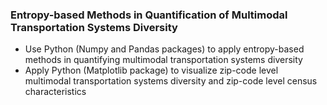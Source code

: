 ### Entropy-based Methods in Quantification of Multimodal Transportation Systems Diversity
- Use Python (Numpy and Pandas packages) to apply entropy-based methods in quantifying multimodal transportation systems diversity
- Apply Python (Matplotlib package) to visualize zip-code level multimodal transportation systems diversity and zip-code level census characteristics
